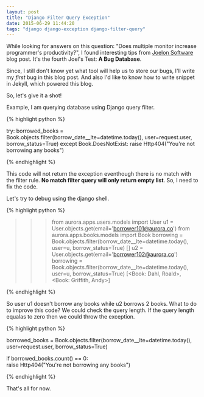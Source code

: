 ```yaml
---
layout: post
title: "Django Filter Query Exception"
date: 2015-06-29 11:44:20
tags: "django django-exception django-filter-query"
---
```


While looking for answers on this question: "Does multiple monitor increase
programmer's productivity?", I found interesting tips from
[Joelon Software](http://www.joelonsoftware.com/articles/fog0000000043.html)
blog post. It's the fourth Joel's Test: **A Bug Database**. 

Since, I still don't know yet what tool will help us to store our bugs, I'll
write my _first_ bug in this blog post. And also I'd like to know how to write
snippet in Jekyll, which powered this blog. 

So, let's give it a shot! 

Example, I am querying database using Django query filter. 

{% highlight python %}

try:
	borrowed_books = Book.objects.filter(borrow_date__lte=datetime.today(), 
		user=request.user, borrow_status=True)
except Book.DoesNotExist:
	raise Http404("You're not borrowing any books")

{% endhighlight %}

This code will not return the exception eventhough there is no match with the
filter rule. **No match filter query will only return empty list**. So, I need to
fix the code. 

Let's try to debug using the django shell.

{% highlight python %}

>>> from aurora.apps.users.models import User
>>> u1 = User.objects.get(email='borrower101@aurora.co')
>>> from aurora.apps.books.models import Book
>>> borrowing = Book.objects.filter(borrow_date__lte=datetime.today(), user=u, 
		borrow_status=True)
[]
>>> u2 = User.objects.get(email='borrower102@aurora.co')
>>> borrowing = Book.objects.filter(borrow_date__lte=datetime.today(), user=u, 
		borrow_status=True)
[<Book: Dahl, Roald>, <Book: Griffith, Andy>]

{% endhighlight %}

So user u1 doesn't borrow any books while u2 borrows 2 books. What to do to
improve this code? We could check the query length. If the query length equalas
to zero then we could throw the exception. 

{% highlight python %}

borrowed_books = Book.objects.filter(borrow_date__lte=datetime.today(), 
	user=request.user, borrow_status=True)

if borrowed_books.count() == 0:		
	raise Http404("You're not borrowing any books")

{% endhighlight %}

That's all for now. 

